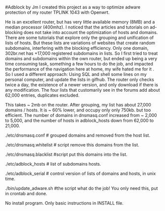 #Adblock by Jm
I created this project as a way to optimize adware protection of my router TPLINK 1043 with Openwrt. 

He is an excellent router, but has very little available memory (8MB) and a median processor (400mhz).
I noticed that the articles and tutorials on ad-blocking does not take into account the optimization of hosts and domains.
There are some tutorials that explore only the grouping and unification of lists of hosts. But these lists are variations of websites that create random subdomains, interfering with the blocking efficiency. Only one domain, 302br.net has +17,000 registered subdomains in lists.
So I first tried to treat domains and subdomains within the own router, but ended up being a very time consuming task, something a few hours to do the job, and impacted the performance of the navigation here at home, my wife hated me for it .
So I used a different approach: Using SQL and shell some lines on my personal computer, and update the lists in gifhub. The router only checks twice a day, the existence of a newer version, and only download if there is any modification.
The four lists that customarily see in the forums add about 62,000 entries, duplicates excluded.

This takes ~ 2mb on the router.
After grouping, my list has about 27,000 domains / hosts. It is ~ 60% lower, and occupy only only 750kb. 
but too efficient.
The number of domains in dnsmasq.conf increased from ~ 2,000 to 5,000, and the number of hosts in adblock_hosts down from 62,000 to 21,000.

  ./etc/dnsmasq.conf # grouped domains and removed from the host list.
 
 ./etc/dnsmasq.whitelist # script remove this domains from the list. 
 
 ./etc/dnsmasq.blacklist #script put this domains into the list.
 
 ./etc/adblock_hosts # list of subdomains hosts.
 
 ./etc/adblock_serial # control version of lists of domains and hosts, in unix time.
 
 ./bin/update_adware.sh #the script what do the job! You only need this, put in crontab and done.
 
 No install program. Only basic instructions in INSTALL file. 
